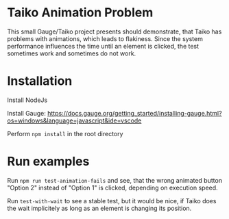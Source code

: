 # Taiko Animation Problem

This small Gauge/Taiko project presents should demonstrate, that Taiko has problems with animations, which leads to flakiness.
Since the system performance influences the time until an element is clicked, the test sometimes work and sometimes do not work.



# Installation
Install NodeJs

Install Gauge:
https://docs.gauge.org/getting_started/installing-gauge.html?os=windows&language=javascript&ide=vscode

Perform `npm install` in the root directory

# Run examples
Run `npm run test-animation-fails` and see, that the wrong animated button "Option 2" instead of "Option 1" is clicked, depending on execution speed.

Run `test-with-wait` to see a stable test, but it would be nice, if Taiko does the wait implicitely as long as an element is changing its position.
